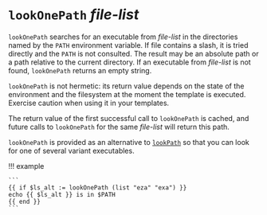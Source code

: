 # `lookOnePath` *file-list*

`lookOnePath` searches for an executable from *file-list* in the directories
named by the `PATH` environment variable. If file contains a slash, it is tried
directly and the `PATH` is not consulted. The result may be an absolute path or
a path relative to the current directory. If an executable from *file-list* is
not found, `lookOnePath` returns an empty string.

`lookOnePath` is not hermetic: its return value depends on the state of the
environment and the filesystem at the moment the template is executed. Exercise
caution when using it in your templates.

The return value of the first successful call to `lookOnePath` is cached, and
future calls to `lookOnePath` for the same *file-list* will return this
path.

`lookOnePath` is provided as an alternative to
[`lookPath`](/reference/templates/functions/lookPath) so that you can look for
one of several variant executables.

!!! example

    ```
    {{ if $ls_alt := lookOnePath (list "eza" "exa") }}
    echo {{ $ls_alt }} is in $PATH
    {{ end }}
    ```

